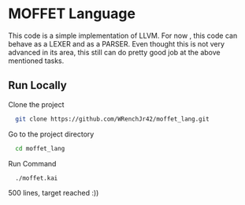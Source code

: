 # MOFFET Language

This code is a simple implementation of LLVM. For now , this code can behave as a LEXER and as a PARSER.
Even thought this is not very advanced in its area, this still can do pretty good job at the above mentioned tasks. 


## Run Locally

Clone the project

```bash
  git clone https://github.com/WRenchJr42/moffet_lang.git
```

Go to the project directory

```bash
  cd moffet_lang
```

Run Command

```bash
  ./moffet.kai
```


500 lines, target reached :))

